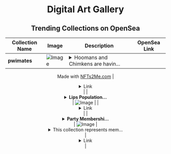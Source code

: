 <div align="center">

# Digital Art Gallery

## Trending Collections on OpenSea

| Collection Name                       | Image                                                                                     | Description                       | OpenSea Link                                                                                          |
|---------------------------------------|-------------------------------------------------------------------------------------------|-----------------------------------|--------------------------------------------------------------------------------------------------------|
| **pwimates** | ![Image](https://i.seadn.io/s/raw/files/7c6fe1dda2868f46a87cf6113b829514.jpg?w=500&auto=format?w=200&auto=format) | <details><summary>Hoomans and Chimkens are havin...</summary>Hoomans and Chimkens are having a field trip on the Ape Chain and have met our Pwimate fwens! A collection of 3,000 Pwimates living as degenerates on ape chain, flipping for 1 dollar profits and front running their dev fwens. The 3rd chapter of the chimkens universe, AI-generated and curated by Henlo just to feel something hooman. Still cute, still degenerative, and still losing on genny wealth.



Made with [NFTs2Me.com](https://nfts2me.com/)</details> | <details><summary>Link</summary>[pwimates](https://opensea.io/collection/pwimates-2)</details> |
| **<details><summary>Lips Population...</summary>Lips Populations</details>** | ![Image](https://i.seadn.io/s/raw/files/5544e2dbd17467d75dc36daaacfd74b5.jpg?w=500&auto=format?w=200&auto=format) |  | <details><summary>Link</summary>[Lips Populations](https://opensea.io/collection/lips-populations)</details> |
| **<details><summary>Party Membershi...</summary>Party Memberships: Witty Sniper</details>** | ![Image](https://i.seadn.io/s/raw/files/d927d3099257832e7e94bc703b32b1e5.png?w=500&auto=format?w=200&auto=format) | <details><summary>This collection represents mem...</summary>This collection represents memberships in the following Party: Witty Sniper. Head to https://base.party.app/party/0x26a5b524e145da986f0f67546928dcfb692f25f9 to view the Party's latest activity.</details> | <details><summary>Link</summary>[Party Memberships: Witty Sniper](https://opensea.io/collection/party-memberships-witty-sniper)</details> |

</div>